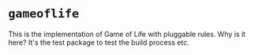 # `gameoflife`

This is the implementation of Game of Life with pluggable rules. Why is it here? It's the test package to test the build process etc.
